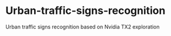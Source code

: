 # Urban-traffic-signs-recognition
Urban traffic signs recognition based on Nvidia TX2 exploration


